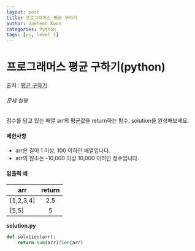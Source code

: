 ```yaml
---
layout: post
title: 프로그래머스 평균 구하기
author: Jaeheon Kwon
categories: Python
tags: [ps, level_1]
---
```




# 프로그래머스 평균 구하기(python)

출처 : [평균 구하기]( https://programmers.co.kr/learn/courses/30/lessons/12944 )

###### 문제 설명

정수를 담고 있는 배열 arr의 평균값을 return하는 함수, solution을 완성해보세요.

#### 제한사항

- arr은 길이 1 이상, 100 이하인 배열입니다.
- arr의 원소는 -10,000 이상 10,000 이하인 정수입니다.

#### 입출력 예

| arr       | return |
| --------- | :----: |
| [1,2,3,4] |  2.5   |
| [5,5]     |   5    |

**solution.py**

```python
def solution(arr):
    return sum(arr)/len(arr)
```